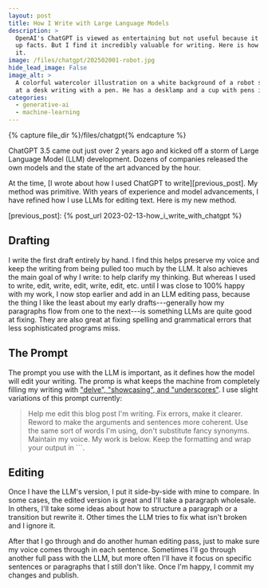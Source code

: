 ```yaml
---
layout: post
title: How I Write with Large Language Models
description: >
  OpenAI's ChatGPT is viewed as entertaining but not useful because it makes
  up facts. But I find it incredibly valuable for writing. Here is how I use
  it.
image: /files/chatgpt/202502001-robot.jpg
hide_lead_image: False
image_alt: >
  A colorful watercolor illustration on a white background of a robot sitting
  at a desk writing with a pen. He has a desklamp and a cup with pens in it.
categories:
  - generative-ai
  - machine-learning
---
```


{% capture file_dir %}/files/chatgpt{% endcapture %}

ChatGPT 3.5 came out just over 2 years ago and kicked off a storm of Large
Language Model (LLM) development. Dozens of companies released the own models
and the state of the art advanced by the hour.

At the time, [I wrote about how I used ChatGPT to write][previous_post]. My
method was primitive. With years of experience and model advancements, I have
refined how I use LLMs for editing text. Here is my new method.

[previous_post]: {% post_url 2023-02-13-how_i_write_with_chatgpt %}

## Drafting

I write the first draft entirely by hand. I find this helps preserve my voice
and keep the writing from being pulled too much by the LLM. It also achieves
the main goal of why I write: to help clarify my thinking. But whereas I used
to write, edit, write, edit, write, edit, etc. until I was close to 100% happy
with my work, I now stop earlier and add in an LLM editing pass, because the
thing I like the least about my early drafts---generally how my paragraphs
flow from one to the next---is something LLMs are quite good at fixing. They
are also great at fixing spelling and grammatical errors that less
sophisticated programs miss.

## The Prompt

The prompt you use with the LLM is important, as it defines how the model will
edit your writing. The promp is what keeps the machine from completely filling
my writing with ["delve", "showcasing", and "underscores"][ars]. I use slight
variations of this prompt currently:

> Help me edit this blog post I'm writing. Fix errors, make it clearer. Reword
> to make the arguments and sentences more coherent. Use the same sort of
> words I'm using, don't substitute fancy synonyms. Maintain my voice. My work
> is below. Keep the formatting and wrap your output in \`\`\`.

[ars]: https://arstechnica.com/ai/2024/07/the-telltale-words-that-could-identify-generative-ai-text/

## Editing

Once I have the LLM's version, I put it side-by-side with mine to compare. In
some cases, the edited version is great and I'll take a paragraph wholesale.
In others, I'll take some ideas about how to structure a paragraph or a
transition but rewrite it. Other times the LLM tries to fix what isn't broken
and I ignore it.

After that I go through and do another human editing pass, just to make sure
my voice comes through in each sentence. Sometimes I'll go through another
full pass with the LLM, but more often I'll have it focus on specific
sentences or paragraphs that I still don't like. Once I'm happy, I commit my
changes and publish.
